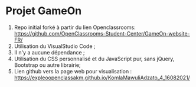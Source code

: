 # Projet GameOn
1. Repo initial forké à partir du lien Openclassrooms: https://github.com/OpenClassrooms-Student-Center/GameOn-website-FR/
2. Utilisation du VisualStudio Code ;
3. Il n'y a aucune dépendance ;
4. Utilisation du CSS personnalisé et du JavaScript pur, sans jQuery, Bootstrap ou autre librairie;
5. Lien github vers la page web pour visualisation : https://expleoopenclassakm.github.io/KomlaMawuliAdzato_4_16082021/